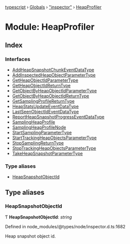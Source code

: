 [typescript](../README.md) › [Globals](../globals.md) › ["inspector"](_inspector_.md) › [HeapProfiler](_inspector_.heapprofiler.md)

# Module: HeapProfiler

## Index

### Interfaces

* [AddHeapSnapshotChunkEventDataType](../interfaces/_inspector_.heapprofiler.addheapsnapshotchunkeventdatatype.md)
* [AddInspectedHeapObjectParameterType](../interfaces/_inspector_.heapprofiler.addinspectedheapobjectparametertype.md)
* [GetHeapObjectIdParameterType](../interfaces/_inspector_.heapprofiler.getheapobjectidparametertype.md)
* [GetHeapObjectIdReturnType](../interfaces/_inspector_.heapprofiler.getheapobjectidreturntype.md)
* [GetObjectByHeapObjectIdParameterType](../interfaces/_inspector_.heapprofiler.getobjectbyheapobjectidparametertype.md)
* [GetObjectByHeapObjectIdReturnType](../interfaces/_inspector_.heapprofiler.getobjectbyheapobjectidreturntype.md)
* [GetSamplingProfileReturnType](../interfaces/_inspector_.heapprofiler.getsamplingprofilereturntype.md)
* [HeapStatsUpdateEventDataType](../interfaces/_inspector_.heapprofiler.heapstatsupdateeventdatatype.md)
* [LastSeenObjectIdEventDataType](../interfaces/_inspector_.heapprofiler.lastseenobjectideventdatatype.md)
* [ReportHeapSnapshotProgressEventDataType](../interfaces/_inspector_.heapprofiler.reportheapsnapshotprogresseventdatatype.md)
* [SamplingHeapProfile](../interfaces/_inspector_.heapprofiler.samplingheapprofile.md)
* [SamplingHeapProfileNode](../interfaces/_inspector_.heapprofiler.samplingheapprofilenode.md)
* [StartSamplingParameterType](../interfaces/_inspector_.heapprofiler.startsamplingparametertype.md)
* [StartTrackingHeapObjectsParameterType](../interfaces/_inspector_.heapprofiler.starttrackingheapobjectsparametertype.md)
* [StopSamplingReturnType](../interfaces/_inspector_.heapprofiler.stopsamplingreturntype.md)
* [StopTrackingHeapObjectsParameterType](../interfaces/_inspector_.heapprofiler.stoptrackingheapobjectsparametertype.md)
* [TakeHeapSnapshotParameterType](../interfaces/_inspector_.heapprofiler.takeheapsnapshotparametertype.md)

### Type aliases

* [HeapSnapshotObjectId](_inspector_.heapprofiler.md#heapsnapshotobjectid)

## Type aliases

###  HeapSnapshotObjectId

Ƭ **HeapSnapshotObjectId**: *string*

Defined in node_modules/@types/node/inspector.d.ts:1682

Heap snapshot object id.
